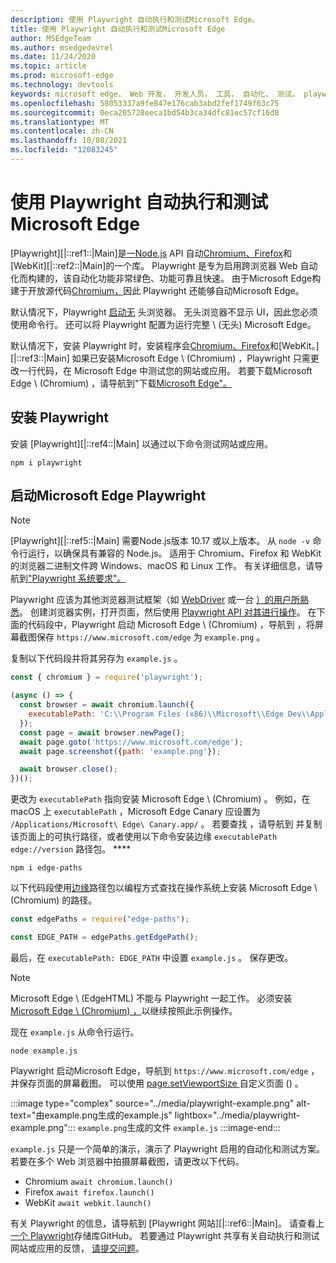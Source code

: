 ```yaml
---
description: 使用 Playwright 自动执行和测试Microsoft Edge。
title: 使用 Playwright 自动执行和测试Microsoft Edge
author: MSEdgeTeam
ms.author: msedgedevrel
ms.date: 11/24/2020
ms.topic: article
ms.prod: microsoft-edge
ms.technology: devtools
keywords: microsoft edge， Web 开发， 开发人员， 工具， 自动化， 测试， playwright， 节点， javascript， npm
ms.openlocfilehash: 58053337a9fe847e176cab3abd2fef1749f63c75
ms.sourcegitcommit: 0eca205728eeca1bd54b3ca34dfc81ec57cf16d8
ms.translationtype: MT
ms.contentlocale: zh-CN
ms.lasthandoff: 10/08/2021
ms.locfileid: "12083245"
---
```

# <a name="use-playwright-to-automate-and-test-in-microsoft-edge"></a>使用 Playwright 自动执行和测试Microsoft Edge

[Playwright][|::ref1::|Main]是[一Node.js][NodejsMain] API 自动[Chromium、Firefox][FirefoxMain]和[WebKit][|::ref2::|Main]的一个库。 [][ChromiumHome]  Playwright 是专为启用跨浏览器 Web 自动化而构建的，该自动化功能非常绿色、功能可靠且快速。  由于Microsoft Edge构建于开放源代码[Chromium，][MicrosoftBlogsWindowsExperience20181206]因此 Playwright 还能够自动Microsoft Edge。

默认情况下，Playwright [启动无][WikiHeadlessBrowser] 头浏览器。  无头浏览器不显示 UI，因此您必须使用命令行。  还可以将 Playwright 配置为运行完整 \ (无头\) Microsoft Edge。

默认情况下，安装 Playwright 时，安装程序会[Chromium、Firefox][FirefoxMain]和[WebKit。][|::ref3::|Main] [][ChromiumHome]  如果已安装Microsoft Edge \ (Chromium\) ，Playwright 只需更改一行代码，在 Microsoft Edge 中测试您的网站或应用。  若要下载Microsoft Edge \ (Chromium\) ，请导航到"下载[Microsoft Edge"。][MicrosoftEdgeDownload]

## <a name="installing-playwright"></a>安装 Playwright

安装 [Playwright][|::ref4::|Main] 以通过以下命令测试网站或应用。

```shell
npm i playwright
```

## <a name="launch-microsoft-edge-with-playwright"></a>启动Microsoft Edge Playwright

> [!NOTE]
> [Playwright][|::ref5::|Main] 需要Node.js版本 10.17 或以上版本。 从 `node -v` 命令行运行，以确保具有兼容的 Node.js。  适用于 Chromium、Firefox 和 WebKit 的浏览器二进制文件跨 Windows、macOS 和 Linux 工作。 有关详细信息，请导航到["Playwright 系统要求"。][PlaywrightSystemRequirements]

Playwright 应该为其他浏览器测试框架（如 [WebDriver][WebDriverChromiumMain] 或一台 [）的用户所熟悉][PuppeteerMain]。  创建浏览器实例，打开页面，然后使用 [Playwright API 对其进行操作][PlaywrightAPIReference]。  在下面的代码段中，Playwright 启动 Microsoft Edge \ (Chromium\) ，导航到 ，将屏幕截图保存 `https://www.microsoft.com/edge` 为 `example.png` 。

复制以下代码段并将其另存为 `example.js` 。

```javascript
const { chromium } = require('playwright');

(async () => {
  const browser = await chromium.launch({
    executablePath: 'C:\\Program Files (x86)\\Microsoft\\Edge Dev\\Application\\msedge.exe'
  });
  const page = await browser.newPage();
  await page.goto('https://www.microsoft.com/edge');
  await page.screenshot({path: 'example.png'});

  await browser.close();
})();
```

更改为 `executablePath` 指向安装 Microsoft Edge \ (Chromium\) 。  例如，在 macOS 上 `executablePath` ，Microsoft Edge Canary 应设置为 `/Applications/Microsoft\ Edge\ Canary.app/` 。  若要查找 ，请导航到 并复制该页面上的可执行路径，或者使用以下命令安装边缘 `executablePath` `edge://version` 路径包。 **** [][npmEdgePaths]

```shell
npm i edge-paths
```

以下代码段使用[边缘][npmEdgePaths]路径包以编程方式查找在操作系统上安装 Microsoft Edge \ (Chromium\) 的路径。

```javascript
const edgePaths = require("edge-paths");

const EDGE_PATH = edgePaths.getEdgePath();
```

最后，在 `executablePath: EDGE_PATH` 中设置 `example.js` 。  保存更改。

> [!NOTE]
> Microsoft Edge \ (EdgeHTML\) 不能与 Playwright 一起工作。  必须安装[Microsoft Edge \ (Chromium\) ，][MicrosoftEdgeDownload]以继续按照此示例操作。

现在 `example.js` 从命令行运行。

```shell
node example.js
```

Playwright 启动Microsoft Edge，导航到 `https://www.microsoft.com/edge` ，并保存页面的屏幕截图。  可以使用 [page.setViewportSize ][PlaywrightAPIPageSetViewport]自定义页面 () 。

:::image type="complex" source="../media/playwright-example.png" alt-text="由example.png生成的example.js" lightbox="../media/playwright-example.png":::
    `example.png`生成的文件 `example.js`
:::image-end:::

`example.js` 只是一个简单的演示，演示了 Playwright 启用的自动化和测试方案。  若要在多个 Web 浏览器中拍摄屏幕截图，请更改以下代码。

*   Chromium  `await chromium.launch()`
*   Firefox  `await firefox.launch()`
*   WebKit  `await webkit.launch()`

有关 Playwright 的信息，请导航到 [Playwright 网站][|::ref6::|Main]。  请查看上[一个 Playwright][PlaywrightRepo]存储库GitHub。  若要通过 Playwright 共享有关自动执行和测试网站或应用的反馈， [请提交问题][PlaywrightRepoNewIssue]。


<!-- ====================================================================== -->
<!-- links -->
[WebdriverChromiumMain]: ../webdriver-chromium/index.md "WebDriver (Chromium) |Microsoft Docs"
[PuppeteerMain]: ../puppeteer/index.md "百年|Microsoft Docs"

[MicrosoftBlogsWindowsExperience20181206]: https://blogs.windows.com/windowsexperience/2018/12/06/microsoft-edge-making-the-web-better-through-more-open-source-collaboration "Microsoft Edge：通过更多开放源代码协作功能改善|Microsoft 体验博客"

[MicrosoftEdgeDownload]: https://microsoft.com/edge "下载Microsoft Edge"

[ChromiumHome]: https://www.chromium.org/Home "Chromium |项目Chromium"

[FirefoxMain]: https://www.mozilla.org/firefox "Mozilla Firefox"

[NodejsMain]: https://nodejs.org "Node.js"

[npmEdgePaths]: https://www.npmjs.com/package/edge-paths "边缘路径|npm"

[PlaywrightMain]: https://playwright.dev "Playwright"
[PlaywrightAPIReference]: https://playwright.dev#?path=docs/api.md "Playwright API 参考"
[PlaywrightAPIPageSetViewport]: https://playwright.dev#?path=docs%2Fapi.md&q=pagesetviewportsizeviewportsize "page.setViewportSize (viewportSize) |Playwright API 参考"
[PlaywrightSystemRequirements]: https://playwright.dev#?path=docs/intro.md&q=system-requirements "Playwright 系统要求"

[PlaywrightRepo]: https://github.com/microsoft/playwright "Playwright |GitHub"
[PlaywrightRepoNewIssue]: https://github.com/microsoft/playwright/issues/new/choose "Playwright 存储库管理中的|GitHub"

[WebKitMain]: https://webkit.org "WebKit"

[WikiHeadlessBrowser]: https://en.wikipedia.org/wiki/Headless_browser "无头浏览器|Wikipedia"
